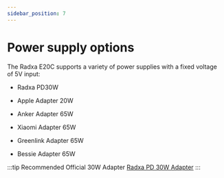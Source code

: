 ```yaml
---
sidebar_position: 7
---
```


# Power supply options

The Radxa E20C supports a variety of power supplies with a fixed voltage of 5V input:

- Radxa PD30W

- Apple Adapter 20W

- Anker Adapter 65W

- Xiaomi Adapter 65W

- Greenlink Adapter 65W

- Bessie Adapter 65W

:::tip
Recommended Official 30W Adapter [Radxa PD 30W Adapter](/accessories/pd_30w)
:::
